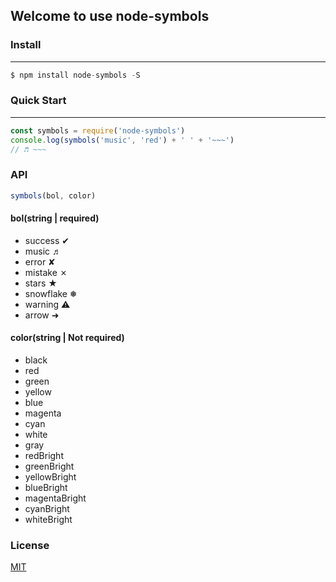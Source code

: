 ## Welcome to use node-symbols

### Install
------
```js
$ npm install node-symbols -S
```

### Quick Start
------
```js
const symbols = require('node-symbols')
console.log(symbols('music', 'red') + ' ' + '~~~')
// ♬ ~~~
```
### API
```js
symbols(bol, color)
```

#### bol(string | required)
* success ✔
* music ♬
* error ✘
* mistake ✗
* stars ★
* snowflake ❅
* warning ⚠
* arrow ➜

#### color(string | Not required)
* black
* red
* green
* yellow
* blue
* magenta
* cyan
* white
* gray
* redBright
* greenBright
* yellowBright
* blueBright
* magentaBright
* cyanBright
* whiteBright

### License
[MIT](https://github.com/yyhappynice/node-symbols/blob/master/LICENSE)